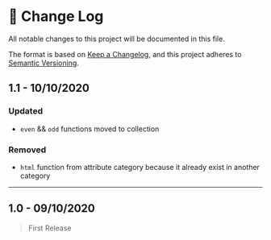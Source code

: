 # 📝  Change Log

All notable changes to this project will be documented in this file.

The format is based on [Keep a Changelog](https://keepachangelog.com/en/1.0.0/), and this project adheres to [Semantic Versioning](https://semver.org/spec/v2.0.0.html).

<!-- 
## 1.0 - 01/02/2020
### Added
### Changed
### Deprecated
### Removed
### Fixed
### Security
-->

## 1.1 - 10/10/2020
### Updated
* `even` && `odd` functions moved to collection

### Removed
* `html` function from attribute category because it already exist in another category

---

## 1.0 - 09/10/2020
> First Release

